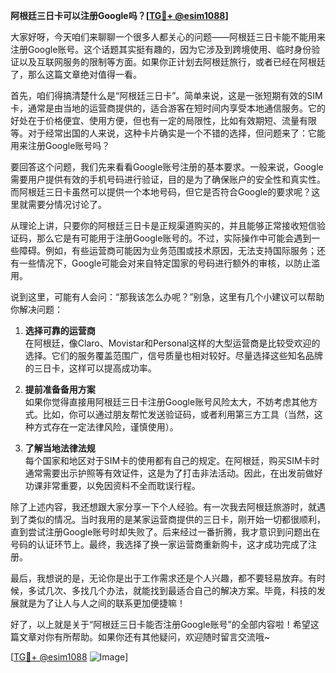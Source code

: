 **阿根廷三日卡可以注册Google吗？[[TG💪+ @esim1088](https://t.me/s/esim1088)]**

大家好呀，今天咱们来聊聊一个很多人都关心的问题——阿根廷三日卡能不能用来注册Google账号。这个话题其实挺有趣的，因为它涉及到跨境使用、临时身份验证以及互联网服务的限制等方面。如果你正计划去阿根廷旅行，或者已经在阿根廷了，那么这篇文章绝对值得一看。

首先，咱们得搞清楚什么是“阿根廷三日卡”。简单来说，这是一张短期有效的SIM卡，通常是由当地的运营商提供的，适合游客在短时间内享受本地通信服务。它的好处在于价格便宜、使用方便，但也有一定的局限性，比如有效期短、流量有限等。对于经常出国的人来说，这种卡片确实是一个不错的选择，但问题来了：它能用来注册Google账号吗？

要回答这个问题，我们先来看看Google账号注册的基本要求。一般来说，Google需要用户提供有效的手机号码进行验证，目的是为了确保账户的安全性和真实性。而阿根廷三日卡虽然可以提供一个本地号码，但它是否符合Google的要求呢？这里就需要分情况讨论了。

从理论上讲，只要你的阿根廷三日卡是正规渠道购买的，并且能够正常接收短信验证码，那么它是有可能用于注册Google账号的。不过，实际操作中可能会遇到一些障碍。例如，有些运营商可能因为业务范围或技术原因，无法支持国际服务；还有一些情况下，Google可能会对来自特定国家的号码进行额外的审核，以防止滥用。

说到这里，可能有人会问：“那我该怎么办呢？”别急，这里有几个小建议可以帮助你解决问题：

1. **选择可靠的运营商**  
   在阿根廷，像Claro、Movistar和Personal这样的大型运营商是比较受欢迎的选择。它们的服务覆盖范围广，信号质量也相对较好。尽量选择这些知名品牌的三日卡，这样可以提高成功率。

2. **提前准备备用方案**  
   如果你觉得直接用阿根廷三日卡注册Google账号风险太大，不妨考虑其他方式。比如，你可以通过朋友帮忙发送验证码，或者利用第三方工具（当然，这种方式存在一定法律风险，谨慎使用）。

3. **了解当地法律法规**  
   每个国家和地区对于SIM卡的使用都有自己的规定。在阿根廷，购买SIM卡时通常需要出示护照等有效证件，这是为了打击非法活动。因此，在出发前做好功课非常重要，以免因资料不全而耽误行程。

除了上述内容，我还想跟大家分享一下个人经验。有一次我去阿根廷旅游时，就遇到了类似的情况。当时我用的是某家运营商提供的三日卡，刚开始一切都很顺利，直到尝试注册Google账号时却失败了。后来经过一番折腾，我才意识到问题出在号码的认证环节上。最终，我选择了换一家运营商重新购卡，这才成功完成了注册。

最后，我想说的是，无论你是出于工作需求还是个人兴趣，都不要轻易放弃。有时候，多试几次、多找几个办法，就能找到最适合自己的解决方案。毕竟，科技的发展就是为了让人与人之间的联系更加便捷嘛！

好了，以上就是关于“阿根廷三日卡能否注册Google账号”的全部内容啦！希望这篇文章对你有所帮助。如果你还有其他疑问，欢迎随时留言交流哦~ 

[[TG💪+ @esim1088](https://t.me/s/esim1088) ![Image](https://i.postimg.cc/4NQfJmqS/Snipaste-2025-05-13-00-14-12.png)]